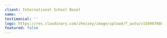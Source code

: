 ```yaml
---
client: International School Basel
name: ''
testimonial: ''
logo: https://res.cloudinary.com/zheisey/image/upload/f_auto/v1569878889/teambusiness/logo/international-school-of-basel.png
featured: false
---
```

